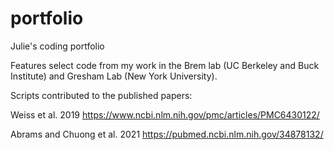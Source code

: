 # portfolio
Julie's coding portfolio

Features select code from my work in the Brem lab (UC Berkeley and Buck Institute)
and Gresham Lab (New York University).

Scripts contributed to the published papers:

Weiss et al. 2019 https://www.ncbi.nlm.nih.gov/pmc/articles/PMC6430122/

Abrams and Chuong et al. 2021 https://pubmed.ncbi.nlm.nih.gov/34878132/
